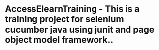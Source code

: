 # AccessElearnTraining - This is a training project for selenium cucumber java using junit and page object model framework..
